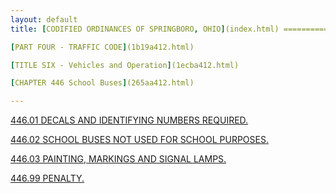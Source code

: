 ```yaml
---
layout: default 
title: [CODIFIED ORDINANCES OF SPRINGBORO, OHIO](index.html) =====================================================

[PART FOUR - TRAFFIC CODE](1b19a412.html)

[TITLE SIX - Vehicles and Operation](1ecba412.html)

[CHAPTER 446 School Buses](265aa412.html)

---
```


[446.01 DECALS AND IDENTIFYING NUMBERS REQUIRED.](2668a412.html)

[446.02 SCHOOL BUSES NOT USED FOR SCHOOL PURPOSES.](266ca412.html)

[446.03 PAINTING, MARKINGS AND SIGNAL LAMPS.](2670a412.html)

[446.99 PENALTY.](2675a412.html)
